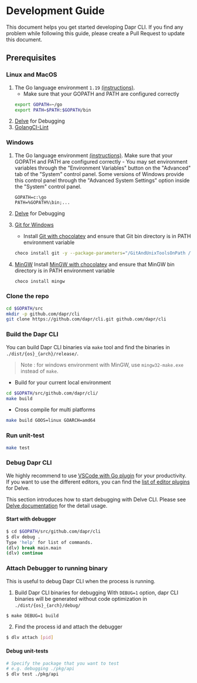 
# Development Guide

This document helps you get started developing Dapr CLI. If you find any problem while following this guide, please create a Pull Request to update this document.

## Prerequisites

### Linux and MacOS

1. The Go language environment `1.19` [(instructions)](https://golang.org/doc/install#tarball).
   * Make sure that your GOPATH and PATH are configured correctly
   ```bash
   export GOPATH=~/go
   export PATH=$PATH:$GOPATH/bin
   ```
2. [Delve](https://github.com/go-delve/delve/tree/master/Documentation/installation) for Debugging
3. [GolangCI-Lint](https://github.com/golangci/golangci-lint)

### Windows

1. The Go language environment [(instructions)](https://golang.org/doc/install#windows).
   Make sure that your GOPATH and PATH are configured correctly - You may set environment variables through the "Environment Variables" button on the "Advanced" tab of the "System" control panel. Some versions of Windows provide this control panel through the "Advanced System Settings" option inside the "System" control panel.
   ```
   GOPATH=c:\go
   PATH=%GOPATH%\bin;...
   ```
2. [Delve](https://github.com/go-delve/delve/tree/master/Documentation/installation) for Debugging
3. [Git for Windows](https://gitforwindows.org)
   * Install [Git with chocolatey](https://chocolatey.org/packages/git) and ensure that Git bin directory is in PATH environment variable
    ```bash
    choco install git -y --package-parameters="/GitAndUnixToolsOnPath /WindowsTerminal /NoShellIntegration"
    ```
4. [MinGW](https://www.mingw-w64.org/)
  Install [MinGW with chocolatey](https://chocolatey.org/packages/mingw) and ensure that MinGW bin directory is in PATH environment variable

    ```bash
    choco install mingw
    ```

### Clone the repo

```bash
cd $GOPATH/src
mkdir -p github.com/dapr/cli
git clone https://github.com/dapr/cli.git github.com/dapr/cli
```

### Build the Dapr CLI

You can build Dapr CLI binaries via `make` tool and find the binaries in `./dist/{os}_{arch}/release/`.

> Note : for windows environment with MinGW, use `mingw32-make.exe` instead of `make`.

* Build for your current local environment

```bash
cd $GOPATH/src/github.com/dapr/cli/
make build
```

* Cross compile for multi platforms

```bash
make build GOOS=linux GOARCH=amd64
```

### Run unit-test

```bash
make test
```

### Debug Dapr CLI

We highly recommend to use [VSCode with Go plugin](https://marketplace.visualstudio.com/items?itemName=ms-vscode.Go) for your productivity. If you want to use the different editors, you can find the [list of editor plugins](https://github.com/go-delve/delve/blob/master/Documentation/EditorIntegration.md) for Delve.

This section introduces how to start debugging with Delve CLI. Please see [Delve documentation](https://github.com/go-delve/delve/tree/master/Documentation) for the detail usage.

#### Start with debugger

```bash
$ cd $GOPATH/src/github.com/dapr/cli
$ dlv debug .
Type 'help' for list of commands.
(dlv) break main.main
(dlv) continue
```

### Attach Debugger to running binary

This is useful to debug Dapr CLI when the process is running.

1. Build Dapr CLI binaries for debugging
   With `DEBUG=1` option, dapr CLI binaries will be generated without code optimization in `./dist/{os}_{arch}/debug/`

```bash
$ make DEBUG=1 build
```

2. Find the process id and attach the debugger

```bash
$ dlv attach [pid]
```

#### Debug unit-tests

```bash
# Specify the package that you want to test
# e.g. debugging ./pkg/api
$ dlv test ./pkg/api
```